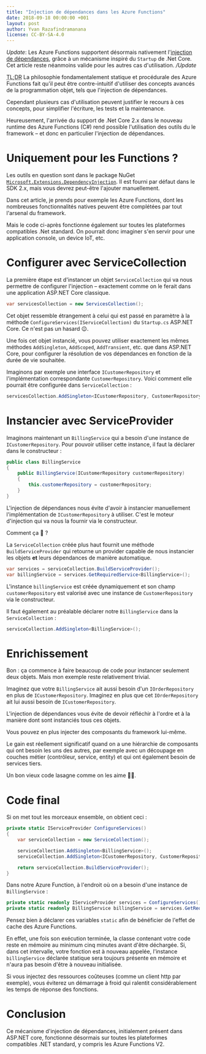 ```yaml
---
title: "Injection de dépendances dans les Azure Functions"
date: 2018-09-18 00:00:00 +001
layout: post
author: Yvan Razafindramanana
license: CC-BY-SA-4.0
---
```


*Update*: Les Azure Functions supportent désormais nativement l'[injection de dépendances](https://docs.microsoft.com/en-us/azure/azure-functions/functions-dotnet-dependency-injection), grâce à un mécanisme inspiré du `Startup` de .Net Core. Cet article reste néanmoins valide pour les autres cas d'utilisation. */Update*

<acronym title="En résumé... (Too long; Didn't Read)">TL;DR</acronym> La philosophie fondamentalement statique et procédurale des Azure Functions fait qu'il peut être contre-intuitif d'utiliser des concepts avancés de la programmation objet, tels que l'injection de dépendances.

Cependant plusieurs cas d'utilisation peuvent justifier le recours à ces concepts, pour simplifier l'écriture, les tests et la maintenance.

Heureusement, l'arrivée du support de .Net Core 2.x dans le nouveau runtime des Azure Functions (C#) rend possible l'utilisation des outils du le framework – et donc en particulier l'injection de dépendances.

<!--more-->

# Uniquement pour les Functions&nbsp;?

Les outils en question sont dans le package NuGet 
[`Microsoft.Extensions.DependencyInjection`](https://www.nuget.org/packages/Microsoft.Extensions.DependencyInjection/). Il est fourni par défaut dans le SDK 2.x, mais vous devrez peut-être l'ajouter manuellement.

Dans cet article, je prends pour exemple les Azure Functions, dont les nombreuses fonctionnalités natives peuvent être complétées par tout l'arsenal du framework.

Mais le code ci-après fonctionne également sur toutes les plateformes compatibles .Net standard. On pourrait donc imaginer s'en servir pour une application console, un device IoT, etc.

# Configurer avec ServiceCollection

La première étape est d'instancer un objet `ServiceCollection` qui va nous permettre de configurer l'injection – exactement comme on le ferait dans une application ASP.NET Core classique.

```cs
var servicesCollection = new ServicesCollection();
```

Cet objet ressemble étrangement à celui qui est passé en paramètre à la méthode `ConfigureServices(IServiceCollection)` du `Startup.cs` ASP.NET Core. Ce n'est pas un hasard 😉.

Une fois cet objet instancié, vous pouvez utiliser exactement les mêmes méthodes `AddSingleton`, `AddScoped`, `AddTransient`, etc. que dans ASP.NET Core, pour configurer la résolution de vos dépendances en fonction de la durée de vie souhaitée.

Imaginons par exemple une interface `ICustomerRepository` et l'implémentation correspondante `CustomerRepository`. Voici comment elle pourrait être configurée dans `ServiceCollection`&nbsp;:

```cs
servicesCollection.AddSingleton<ICustomerRepository, CustomerRepository>();
```

# Instancier avec ServiceProvider 

Imaginons maintenant un `BillingService` qui a besoin d'une instance de `ICustomerRepository`. Pour pouvoir utiliser cette instance, il faut la déclarer dans le constructeur&nbsp;:

```cs
public class BillingService
{
    public BillingService(ICustomerRepository customerRepository) 
    {
        this.customerRepository = customerRepository;
    }
}
```

L'injection de dépendances nous évite d'avoir à instancier manuellement l'implémentation de `ICustomerRepository` à utiliser. C'est le moteur d'injection qui va nous la fournir via le constructeur.

Comment ça 🤔&nbsp;?

La `ServiceCollection` créée plus haut fournit une méthode `BuildServiceProvider` qui retourne un provider capable de nous instancier les objets __et__ leurs dépendances de manière automatique.

```cs
var services = serviceCollection.BuildServiceProvider();
var billingService = services.GetRequiredService<BillingService>();
```

L'instance `billingService` est créée dynamiquement et son champ `customerRepository` est valorisé avec une instance de `CustomerRepository` via le constructeur.

Il faut également au préalable déclarer notre `BillingService` dans la `ServiceCollection`&nbsp;:

```cs
serviceCollection.AddSingleton<BillingService>();
```

# Enrichissement

Bon&nbsp;: ça commence à faire beaucoup de code pour instancer seulement deux objets. Mais mon exemple reste relativement trivial.

Imaginez que votre `BillingService` ait aussi besoin d'un `IOrderRepository` en plus de `ICustomerRepository`. Imaginez en plus que cet `IOrderRepository` ait lui aussi besoin de `ICustomerRepository`.

L'injection de dépendances vous évite de devoir réfléchir à l'ordre et à la manière dont sont instanciés tous ces objets.

Vous pouvez en plus injecter des composants du framework lui-même.

Le gain est réellement significatif quand on a une hiérarchie de composants qui ont besoin les uns des autres, par exemple avec un découpage en couches métier (contrôleur, service, entity) et qui ont également besoin de services tiers.

Un bon vieux code lasagne comme on les aime 🙂🍕.

# Code final

Si on met tout les morceaux ensemble, on obtient ceci&nbsp;:

```cs
private static IServiceProvider ConfigureServices()
{
    var serviceCollection = new ServiceCollection();

    serviceCollection.AddSingleton<BillingService>();
    serviceCollection.AddSingleton<ICustomerRepository, CustomerRepository>();

    return serviceCollection.BuildServiceProvider();
}
```

Dans notre Azure Function, à l'endroit où on a besoin d'une instance de `BillingService`&nbsp;:

```cs
private static readonly IServiceProvider services = ConfigureServices();
private static readonly BillingService billingService = services.GetRequiredService<BillingService>();
```

Pensez bien à déclarer ces variables `static` afin de bénéficier de l'effet de cache des Azure Functions.

En effet, une fois son exécution terminée, la classe contenant votre code reste en mémoire au minimum cinq minutes avant d'être déchargée. Si, dans cet intervalle, votre fonction est à nouveau appelée, l'instance `billingService` déclarée statique sera toujours présente en mémoire et n'aura pas besoin d'être à nouveau initialisée.

Si vous injectez des ressources coûteuses (comme un client http par exemple), vous éviterez un démarrage à froid qui ralentit considérablement les temps de réponse des fonctions.

# Conclusion

Ce mécanisme d'injection de dépendances, initialement présent dans ASP.NET core, fonctionne désormais sur toutes les plateformes compatibles .NET standard, y compris les Azure Functions V2.

